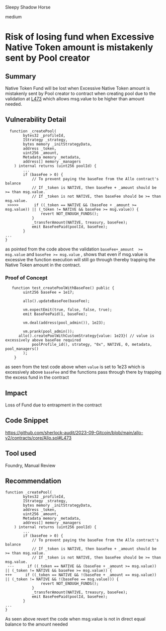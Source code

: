 Sleepy Shadow Horse

medium

# Risk of losing fund when Excessive Native Token amount is mistakenly sent by Pool creator
## Summary
Native Token Fund will be lost when Excessive Native Token amount is mistakenly sent by Pool creator to contract when creating pool due to the validation at [L473](https://github.com/sherlock-audit/2023-09-Gitcoin/blob/main/allo-v2/contracts/core/Allo.sol#L473) which allows msg.value to be higher than amount needed.
## Vulnerability Detail
```solidity
  function _createPool(
        bytes32 _profileId,
        IStrategy _strategy,
        bytes memory _initStrategyData,
        address _token,
        uint256 _amount,
        Metadata memory _metadata,
        address[] memory _managers
    ) internal returns (uint256 poolId) {
        ...
        if (baseFee > 0) {
            // To prevent paying the baseFee from the Allo contract's balance
            // If _token is NATIVE, then baseFee + _amount should be >= than msg.value.
            // If _token is not NATIVE, then baseFee should be >= than msg.value.
 >>>>>       if ((_token == NATIVE && (baseFee + _amount >= msg.value)) || (_token != NATIVE && baseFee >= msg.value)) {
                revert NOT_ENOUGH_FUNDS();
            }
            _transferAmount(NATIVE, treasury, baseFee);
            emit BaseFeePaid(poolId, baseFee);
        }
...
}
```
as pointed from the code above the validation `baseFee+_amount  >= msg.value`  and `baseFee >= msg.value` , shows that even if msg.value is excessive the function execution will still go through thereby trapping the Native Token amount in the contract.
### Proof of Concept
```solidity
   function test_createPoolWithBaseFee() public {
        uint256 baseFee = 1e17;

        allo().updateBaseFee(baseFee);

        vm.expectEmit(true, false, false, true);
        emit BaseFeePaid(1, baseFee);

        vm.deal(address(pool_admin()), 1e23);

        vm.prank(pool_admin());
      allo().createPoolWithCustomStrategy{value: 1e23}( // value is excessively above baseFee required
            poolProfile_id(), strategy, "0x", NATIVE, 0, metadata, pool_managers()
        );
    } 
```
as seen from the test code above when `value` is set to 1e23 which is excessively above `baseFee`  and the functions pass through there by trapping the excess fund in the contract
## Impact
Loss of Fund due to entrapment in the contract
## Code Snippet
https://github.com/sherlock-audit/2023-09-Gitcoin/blob/main/allo-v2/contracts/core/Allo.sol#L473

## Tool used
Foundry,
Manual Review

## Recommendation
```solidity
function _createPool(
        bytes32 _profileId,
        IStrategy _strategy,
        bytes memory _initStrategyData,
        address _token,
        uint256 _amount,
        Metadata memory _metadata,
        address[] memory _managers
    ) internal returns (uint256 poolId) {
        ...
        if (baseFee > 0) {
            // To prevent paying the baseFee from the Allo contract's balance
            // If _token is NATIVE, then baseFee + _amount should be >= than msg.value.
            // If _token is not NATIVE, then baseFee should be >= than msg.value.
 ---      if ((_token == NATIVE && (baseFee + _amount >= msg.value)) || (_token != NATIVE && baseFee >= msg.value)) {
+++      if ((_token == NATIVE && !(baseFee + _amount == msg.value)) || (_token != NATIVE && !(baseFee == msg.value))) {
                revert NOT_ENOUGH_FUNDS();
            }
            _transferAmount(NATIVE, treasury, baseFee);
            emit BaseFeePaid(poolId, baseFee);
        }
...
}
```
As seen above revert the code when msg.value is not in direct equal balance to the amount needed